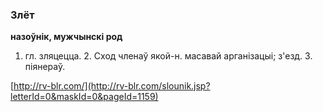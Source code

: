 ### Злёт
**назоўнік, мужчынскі род**

1. гл. зляцецца. 2. Сход членаў якой-н. масавай арганізацыі; з'езд. З. піянераў.

<a rel="author">[http://rv-blr.com/](http://rv-blr.com/slounik.jsp?letterId=0&maskId=0&pageId=1159)</a>
